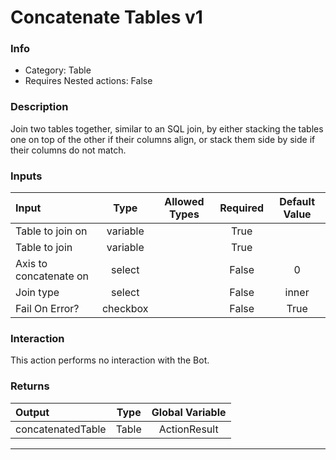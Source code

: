 # Concatenate Tables v1

### Info

- Category: Table
- Requires Nested actions: False


### Description
Join two tables together, similar to an SQL join, by either stacking the tables one on top of the other if their columns align, or stack them side by side if their columns do not match.


### Inputs

| Input | Type | Allowed Types | Required |  Default Value |
| :--- | :---: | :---: | :---: | :---: |
| Table to join on | variable |  | True |  |
| Table to join | variable |  | True |  |
| Axis to concatenate on | select |  | False | 0 |
| Join type | select |  | False | inner |
| Fail On Error? | checkbox |  | False | True |


### Interaction
This action performs no interaction with the Bot.

### Returns

| Output | Type | Global Variable |
| :--- | :---: | :---: |
| concatenatedTable | Table | ActionResult |

---